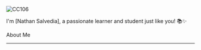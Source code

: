 
<!---
NathanSalvedia/NathanSalvedia is a ✨ special ✨ repository because its `README.md` (this file) appears on your GitHub profile.
You can click the Preview link to take a look at your changes.
--->


![CC106](https://github.com/NathanSalvedia/NathanSalvedia/assets/157193026/f9d4a150-a9d3-4c5a-8795-b4eac0972d46)



I'm [Nathan Salvedia], a passionate learner and student just like you! 📚✨


About Me
_______________________________________________________________________________________________________________________________________________________________________________________________________
